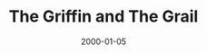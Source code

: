 ---
title: "The Griffin and The Grail"
image: "/projects/orchestral/The_Griffin_And_The_Grail/GriffinAndTheGrail.jpg"
playerIdx: 15
date: 2000-01-05
---